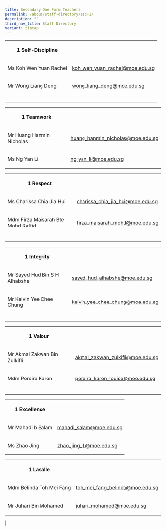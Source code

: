 ```yaml
---
title: Secondary One Form Teachers
permalink: /about/staff-directory/sec-1/
description: ""
third_nav_title: Staff Directory
variant: tiptap
---
```

<table style="minWidth: 50px">
<colgroup>
<col>
<col>
</colgroup>
<tbody>
<tr>
<th rowspan="1" colspan="1">
<p>1 Self-Discipline</p>
</th>
<th rowspan="1" colspan="1">
<p></p>
</th>
</tr>
<tr>
<td rowspan="1" colspan="1">
<p>Ms Koh Wen Yuan Rachel</p>
</td>
<td rowspan="1" colspan="1">
<p><a href="mailto:koh_wen_yuan_rachel@moe.edu.sg" rel="noopener noreferrer nofollow" target="_blank">koh_wen_yuan_rachel@moe.edu.sg</a>
</p>
</td>
</tr>
<tr>
<td rowspan="1" colspan="1">
<p>Mr Wong Liang Deng</p>
</td>
<td rowspan="1" colspan="1">
<p><a href="mailto:wong_liang_deng@moe.edu.sg" rel="noopener noreferrer nofollow" target="_blank">wong_liang_deng@moe.edu.sg</a>
</p>
</td>
</tr>
<tr>
<td rowspan="1" colspan="1">
<p></p>
</td>
<td rowspan="1" colspan="1">
<p></p>
</td>
</tr>
</tbody>
</table>
<table style="minWidth: 50px">
<colgroup>
<col>
<col>
</colgroup>
<tbody>
<tr>
<th rowspan="1" colspan="1">
<p>1 Teamwork</p>
</th>
<th rowspan="1" colspan="1">
<p></p>
</th>
</tr>
<tr>
<td rowspan="1" colspan="1">
<p>Mr Huang Hanmin Nicholas</p>
</td>
<td rowspan="1" colspan="1">
<p><a href="mailto:huang_hanmin_nicholas@moe.edu.sg" rel="noopener noreferrer nofollow" target="_blank">huang_hanmin_nicholas@moe.edu.sg</a>
</p>
</td>
</tr>
<tr>
<td rowspan="1" colspan="1">
<p>Ms Ng Yan Li</p>
</td>
<td rowspan="1" colspan="1">
<p><a href="mailto:ng_yan_li@moe.edu.sg" rel="noopener noreferrer nofollow" target="_blank">ng_yan_li@moe.edu.sg</a>
</p>
</td>
</tr>
</tbody>
</table>
<table style="minWidth: 50px">
<colgroup>
<col>
<col>
</colgroup>
<tbody>
<tr>
<th rowspan="1" colspan="1">
<p>1 Respect</p>
</th>
<th rowspan="1" colspan="1">
<p></p>
</th>
</tr>
<tr>
<td rowspan="1" colspan="1">
<p>Ms Charissa Chia Jia Hui</p>
</td>
<td rowspan="1" colspan="1">
<p><a href="mailto:charissa_chia_jia_hui@moe.edu.sg" rel="noopener noreferrer nofollow" target="_blank">charissa_chia_jia_hui@moe.edu.sg</a>
</p>
</td>
</tr>
<tr>
<td rowspan="1" colspan="1">
<p>Mdm Firza Maisarah Bte Mohd Raffid</p>
</td>
<td rowspan="1" colspan="1">
<p><a href="mailto:firza_maisarah_mohd@moe.edu.sg" rel="noopener noreferrer nofollow" target="_blank">firza_maisarah_mohd@moe.edu.sg</a>
</p>
</td>
</tr>
<tr>
<td rowspan="1" colspan="1">
<p></p>
</td>
<td rowspan="1" colspan="1">
<p></p>
</td>
</tr>
</tbody>
</table>
<table style="minWidth: 50px">
<colgroup>
<col>
<col>
</colgroup>
<tbody>
<tr>
<th rowspan="1" colspan="1">
<p>1 Integrity</p>
</th>
<th rowspan="1" colspan="1">
<p></p>
</th>
</tr>
<tr>
<td rowspan="1" colspan="1">
<p>Mr Sayed Hud Bin S H Alhabshe</p>
</td>
<td rowspan="1" colspan="1">
<p><a href="mailto:sayed_hud_alhabshe@moe.edu.sg" rel="noopener noreferrer nofollow" target="_blank">sayed_hud_alhabshe@moe.edu.sg</a>
</p>
</td>
</tr>
<tr>
<td rowspan="1" colspan="1">
<p>Mr Kelvin Yee Chee Chung</p>
</td>
<td rowspan="1" colspan="1">
<p><a href="mailto:kelvin_yee_chee_chung@moe.edu.sg" rel="noopener noreferrer nofollow" target="_blank">kelvin_yee_chee_chung@moe.edu.sg</a>
</p>
</td>
</tr>
<tr>
<td rowspan="1" colspan="1">
<p></p>
</td>
<td rowspan="1" colspan="1">
<p></p>
</td>
</tr>
</tbody>
</table>
<table style="minWidth: 50px">
<colgroup>
<col>
<col>
</colgroup>
<tbody>
<tr>
<th rowspan="1" colspan="1">
<p>1 Valour</p>
</th>
<th rowspan="1" colspan="1">
<p></p>
</th>
</tr>
<tr>
<td rowspan="1" colspan="1">
<p>Mr Akmal Zakwan Bin Zulkifli</p>
</td>
<td rowspan="1" colspan="1">
<p><a href="mailto:akmal_zakwan_zulkifli@moe.edu.sg" rel="noopener noreferrer nofollow" target="_blank">akmal_zakwan_zulkifli@moe.edu.sg</a>
</p>
</td>
</tr>
<tr>
<td rowspan="1" colspan="1">
<p>Mdm Pereira Karen</p>
</td>
<td rowspan="1" colspan="1">
<p><a href="mailto:pereira_karen_louise@moe.edu.sg" rel="noopener noreferrer nofollow" target="_blank">pereira_karen_louise@moe.edu.sg</a>
</p>
</td>
</tr>
<tr>
<td rowspan="1" colspan="1">
<p></p>
</td>
<td rowspan="1" colspan="1">
<p></p>
</td>
</tr>
</tbody>
</table>
<table style="minWidth: 50px">
<colgroup>
<col>
<col>
</colgroup>
<tbody>
<tr>
<th rowspan="1" colspan="1">
<p>1 Excellence</p>
</th>
<th rowspan="1" colspan="1">
<p></p>
</th>
</tr>
<tr>
<td rowspan="1" colspan="1">
<p>Mr Mahadi b Salam</p>
</td>
<td rowspan="1" colspan="1">
<p><a href="mailto:mahadi_salam@moe.edu.sg" rel="noopener noreferrer nofollow" target="_blank">mahadi_salam@moe.edu.sg</a>
</p>
</td>
</tr>
<tr>
<td rowspan="1" colspan="1">
<p>Ms Zhao Jing</p>
</td>
<td rowspan="1" colspan="1">
<p><a href="mailto:zhao_jing_1@moe.edu.sg" rel="noopener noreferrer nofollow" target="_blank">zhao_jing_1@moe.edu.sg</a>
</p>
</td>
</tr>
</tbody>
</table>
<table style="minWidth: 50px">
<colgroup>
<col>
<col>
</colgroup>
<tbody>
<tr>
<th rowspan="1" colspan="1">
<p>1 Lasalle</p>
</th>
<th rowspan="1" colspan="1">
<p></p>
</th>
</tr>
<tr>
<td rowspan="1" colspan="1">
<p>Mdm Belinda Toh Mei Fang</p>
</td>
<td rowspan="1" colspan="1">
<p><a href="mailto:toh_mei_fang_belinda@moe.edu.sg" rel="noopener noreferrer nofollow" target="_blank">toh_mei_fang_belinda@moe.edu.sg</a>
</p>
</td>
</tr>
<tr>
<td rowspan="1" colspan="1">
<p>Mr Juhari Bin Mohamed</p>
</td>
<td rowspan="1" colspan="1">
<p><a href="mailto:juhari_mohamed@moe.edu.sg" rel="noopener noreferrer nofollow" target="_blank">juhari_mohamed@moe.edu.sg</a>
</p>
</td>
</tr>
</tbody>
</table>
<p>|</p>